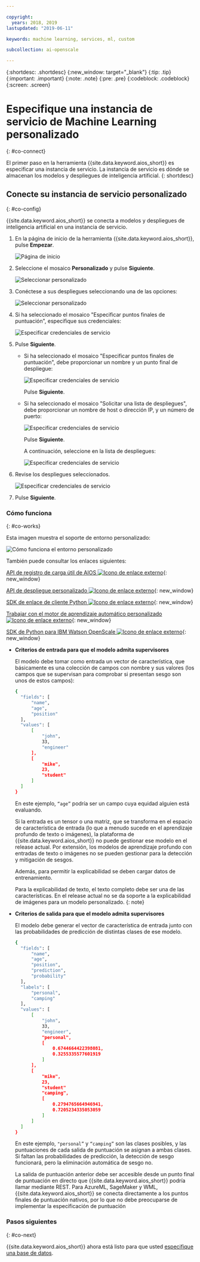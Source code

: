 ```yaml
---

copyright:
  years: 2018, 2019
lastupdated: "2019-06-11"

keywords: machine learning, services, ml, custom 

subcollection: ai-openscale

---
```


{:shortdesc: .shortdesc}
{:new_window: target="_blank"}
{:tip: .tip}
{:important: .important}
{:note: .note}
{:pre: .pre}
{:codeblock: .codeblock}
{:screen: .screen}

# Especifique una instancia de servicio de Machine Learning personalizado
{: #co-connect}

El primer paso en la herramienta {{site.data.keyword.aios_short}} es especificar una instancia de servicio. La instancia de servicio es dónde se almacenan los modelos y despliegues de inteligencia artificial.
{: shortdesc}

## Conecte su instancia de servicio personalizado
{: #co-config}

{{site.data.keyword.aios_short}} se conecta a modelos y despliegues de inteligencia artificial en una instancia de servicio.

1.  En la página de inicio de la herramienta {{site.data.keyword.aios_short}}, pulse **Empezar**.

    ![Página de inicio](images/gs-config-start.png)

2.  Seleccione el mosaico **Personalizado** y pulse **Siguiente**.

    ![Seleccionar personalizado](images/connect-custom.png)

3.  Conéctese a sus despliegues seleccionando una de las opciones:

    ![Seleccionar personalizado](images/connect-custom-deploy.png)

4.  Si ha seleccionado el mosaico "Especificar puntos finales de puntuación", especifique sus credenciales:

    ![Especificar credenciales de servicio](images/connect-custom-cred.png)

5.  Pulse **Siguiente**.

    - Si ha seleccionado el mosaico "Especificar puntos finales de puntuación", debe proporcionar un nombre y un punto final de despliegue:

      ![Especificar credenciales de servicio](images/connect-custom-endpoint.png)

      Pulse **Siguiente**.

    - Si ha seleccionado el mosaico "Solicitar una lista de despliegues", debe proporcionar un nombre de host o dirección IP, y un número de puerto:

      ![Especificar credenciales de servicio](images/connect-custom-apiendpoint.png)

      Pulse **Siguiente**.

      A continuación, seleccione en la lista de despliegues:

      ![Especificar credenciales de servicio](images/connect-custom-apiendpoint2.png)

6.  Revise los despliegues seleccionados.

    ![Especificar credenciales de servicio](images/connect-custom-deploy2.png)

7.  Pulse **Siguiente**.

### Cómo funciona
{: #co-works}

Esta imagen muestra el soporte de entorno personalizado:

![Cómo funciona el entorno personalizado](images/custom-how-works.png)

También puede consultar los enlaces siguientes:

[API de registro de carga útil de AIOS ![Icono de enlace externo](../../icons/launch-glyph.svg "Icono de enlace externo")](https://{DomainName}/apidocs/ai-openscale#publish-scoring-payload){: new_window}

[API de despliegue personalizado ![Icono de enlace externo](../../icons/launch-glyph.svg "Icono de enlace externo")](https://aiopenscale-custom-deployement-spec.mybluemix.net/){: new_window}

[SDK de enlace de cliente Python ![Icono de enlace externo](../../icons/launch-glyph.svg "Icono de enlace externo")](http://ai-openscale-python-client.mybluemix.net/#bindings){: new_window}

[Trabajar con el motor de aprendizaje automático personalizado ![Icono de enlace externo](../../icons/launch-glyph.svg "Icono de enlace externo")](https://github.com/pmservice/ai-openscale-tutorials/blob/master/notebooks/AI%20OpenScale%20and%20Custom%20ML%20Engine.ipynb){: new_window}

[SDK de Python para IBM Watson OpenScale ![Icono de enlace externo](../../icons/launch-glyph.svg "Icono de enlace externo")](https://pypi.org/project/ibm-ai-openscale/){: new_window}

- **Criterios de entrada para que el modelo admita supervisores**

  El modelo debe tomar como entrada un vector de característica, que básicamente es una colección de campos con nombre y sus valores (los campos que se supervisan para comprobar si presentan sesgo son unos de estos campos):

  ```bash
  {
    "fields": [
        "name",
        "age",
        "position"
    ],
    "values": [
        [
            "john",
            33,
            "engineer"
        ],
        [
            "mike",
            23,
            "student"
        ]
    ]
  }
  ```

  En este ejemplo, `“age”` podría ser un campo cuya equidad alguien está evaluando.

  Si la entrada es un tensor o una matriz, que se transforma en el espacio de característica de entrada (lo que a menudo sucede en el aprendizaje profundo de texto o imágenes), la plataforma de {{site.data.keyword.aios_short}} no puede gestionar ese modelo en el release actual. Por extensión, los modelos de aprendizaje profundo con entradas de texto o imágenes no se pueden gestionar para la detección y mitigación de sesgos.

  Además, para permitir la explicabilidad se deben cargar datos de entrenamiento.

  Para la explicabilidad de texto, el texto completo debe ser una de las características. En el release actual no se da soporte a la explicabilidad de imágenes para un modelo personalizado.
  {: note}

- **Criterios de salida para que el modelo admita supervisores**

  El modelo debe generar el vector de característica de entrada junto con las probabilidades de predicción de distintas clases de ese modelo.

  ```bash
  {
    "fields": [
        "name",
        "age",
        "position",
        "prediction",
        "probability"
    ],
    "labels": [
        "personal",
        "camping"
    ],
    "values": [
        [
            "john",
            33,
            "engineer",
            "personal",
            [
                0.6744664422398081,
                0.3255335577601919
            ]
        ],
        [
            "mike",
            23,
            "student"
            "camping",
            [
                0.2794765664946941,
                0.7205234335053059
            ]
        ]
    ]
  }
  ```

  En este ejemplo, `"personal”` y `“camping”` son las clases posibles, y las puntuaciones de cada salida de puntuación se asignan a ambas clases. Si faltan las probabilidades de predicción, la detección de sesgo funcionará, pero la eliminación automática de sesgo no.

  La salida de puntuación anterior debe ser accesible desde un punto final de puntuación en directo que {{site.data.keyword.aios_short}} podría llamar mediante REST. Para AzureML, SageMaker y WML, {{site.data.keyword.aios_short}} se conecta directamente a los puntos finales de puntuación nativos, por lo que no debe preocuparse de implementar la especificación de puntuación

### Pasos siguientes
{: #co-next}

{{site.data.keyword.aios_short}} ahora está listo para que usted [especifique una base de datos](/docs/services/ai-openscale?topic=ai-openscale-connect-db).
